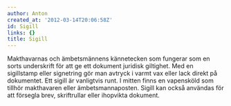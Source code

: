 ```yaml
---
author: Anton
created_at: '2012-03-14T20:06:58Z'
id: Sigill
links: {}
title: Sigill
---
```


Makthavarnas och ämbetsmännens kännetecken som fungerar som en sorts underskrift för att ge ett
dokument juridisk giltighet. Med en sigillstamp eller signetring gör man avtryck i varmt vax eller
lack direkt på dokumentet. Ett sigill är vanligtvis runt. I mitten finns en vapensköld som tillhör
makthavaren eller ämbetsmannaposten. Sigill kan också användas för att försegla brev, skriftrullar
eller ihopvikta dokument.
